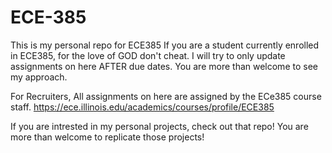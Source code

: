 # ECE-385
This is my personal repo for ECE385 If you are a student currently enrolled in ECE385, for the love of GOD don't cheat. I will try to only update assignments on here AFTER due dates. You are more than welcome to see my approach.

For Recruiters, All assignments on here are assigned by the ECe385 course staff. https://ece.illinois.edu/academics/courses/profile/ECE385

If you are intrested in my personal projects, check out that repo! You are more than welcome to replicate those projects!

